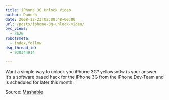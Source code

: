 ```yaml
---
title: iPhone 3G Unlock Video
author: Danesh
date: 2008-12-23T02:00:48+00:00
url: /posts/iphone-3g-unlock-video/
pvc_views:
  - 3620
robotsmeta:
  - index,follow
dsq_thread_id:
  - 930344914

---
```

Want a simple way to unlock you iPhone 3G? yellowsn0w is your answer. It&#8217;s a software based hack for the iPhone 3G from the iPhone Dev-Team and is scheduled for later this month. 





Source: [Mashable][1]

 [1]: http://mashable.com/2008/12/21/iphone-3g-unlock-video/